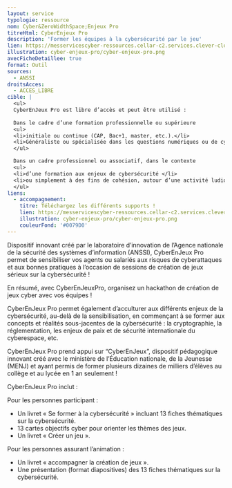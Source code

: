 ```yaml
---
layout: service
typologie: ressource
nom: Cyber&ZeroWidthSpace;Enjeux Pro
titreHtml: CyberEnjeux Pro
description: 'Former les équipes à la cybersécurité par le jeu'
lien: https://messervicescyber-ressources.cellar-c2.services.clever-cloud.com/CyberEnJeux-Pro.zip
illustration: cyber-enjeux-pro/cyber-enjeux-pro.png
avecFicheDetaillee: true
format: Outil
sources:
  - ANSSI
droitsAcces:
  - ACCES_LIBRE
cible: |
  <ul>
  CyberEnJeux Pro est libre d’accès et peut être utilisé :
  
  Dans le cadre d’une formation professionnelle ou supérieure
  <ul>
  <li>initiale ou continue (CAP, Bac+1, master, etc.).</li>
  <li>Généraliste ou spécialisée dans les questions numériques ou de cybersécurité.</li>
  </ul>

  Dans un cadre professionnel ou associatif, dans le contexte
  <ul>
  <li>d’une formation aux enjeux de cybersécurité </li>
  <li>ou simplement à des fins de cohésion, autour d’une activité ludique et collaborative.</li>
  </ul>
liens:
  - accompagnement:
    titre: Téléchargez les différents supports !
    lien: https://messervicescyber-ressources.cellar-c2.services.clever-cloud.com/CyberEnJeux-Pro.zip
    illustration: cyber-enjeux-pro/cyber-enjeux-pro.png
    couleurFond: '#0079D0'
---
```

Dispositif innovant créé par le laboratoire d’innovation de l’Agence nationale de la sécurité des systèmes d’information (ANSSI), CyberEnJeux Pro permet de sensibiliser vos agents ou salariés aux risques de cyberattaques et aux bonnes pratiques à l’occasion de sessions de création de jeux sérieux sur la cybersécurité !

En résumé, avec CyberEnJeuxPro, organisez un hackathon de création de jeux cyber avec vos équipes !

CyberEnJeux Pro permet également d’acculturer aux différents enjeux de la cybersécurité, au-delà de la sensibilisation, en commençant à se former aux concepts et réalités sous-jacentes de la cybersécurité : la cryptographie, la réglementation, les enjeux de paix et de sécurité internationale du cyberespace, etc.

CyberEnJeux Pro prend appui sur “CyberEnJeux”, dispositif pédagogique innovant créé avec le ministère de l’Éducation nationale, de la Jeunesse (MENJ) et ayant permis de former plusieurs dizaines de milliers d’élèves au collège et au lycée en 1 an seulement !

CyberEnJeux Pro inclut :

Pour les personnes participant :
<ul>
<li>Un livret « Se former à la cybersécurité » incluant 13 fiches thématiques sur la cybersécurité. </li>
<li> 13 cartes objectifs cyber pour orienter les thèmes des jeux. </li>
<li>Un livret « Créer un jeu ». </li>
</ul>

Pour les personnes assurant l’animation :
<ul>
<li>Un livret « accompagner la création de jeux ». </li>
<li>Une présentation (format diapositives) des 13 fiches thématiques sur la cybersécurité.</li>
</ul>
